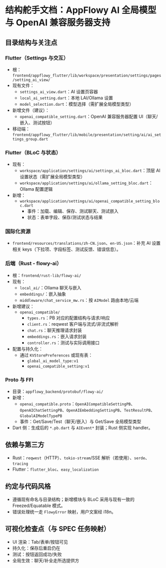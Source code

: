# 结构舵手文档：AppFlowy AI 全局模型与 OpenAI 兼容服务器支持

## 目录结构与关注点

### Flutter（Settings 与交互）
- 根：`frontend/appflowy_flutter/lib/workspace/presentation/settings/pages/setting_ai_view/`
- 现有文件：
  - `settings_ai_view.dart`：AI 设置页容器
  - `local_ai_setting.dart`：本地 LAI/Ollama 设置
  - `model_selection.dart`：模型选择（需扩展全局模型类型）
- 新增文件（建议）：
  - `openai_compatible_setting.dart`：OpenAI 兼容服务器配置 UI（聊天/嵌入、测试按钮）
- 移动端：`frontend/appflowy_flutter/lib/mobile/presentation/setting/ai/ai_settings_group.dart`

### Flutter（BLoC 与状态）
- 现有：
  - `workspace/application/settings/ai/settings_ai_bloc.dart`：顶层 AI 设置状态（需扩展全局模型类型）
  - `workspace/application/settings/ai/ollama_setting_bloc.dart`：Ollama 配置逻辑
- 新增：
  - `workspace/application/settings/ai/openai_compatible_setting_bloc.dart`
    - 事件：加载、编辑、保存、测试聊天、测试嵌入
    - 状态：表单字段、保存/测试状态与结果

### 国际化资源
- `frontend/resources/translations/zh-CN.json`、`en-US.json`：补充 AI 设置相关 keys（下拉项、字段标签、测试反馈、错误信息）。

### 后端（Rust - flowy-ai）
- 根：`frontend/rust-lib/flowy-ai/`
- 现有：
  - `local_ai/`：Ollama 聊天与嵌入
  - `embeddings/`：嵌入抽象
  - `middleware/chat_service_mw.rs`：按 `AIModel` 路由本地/云端
- 新增建议：
  - `openai_compatible/`
    - `types.rs`：PB 对应的配置结构与请求/响应
    - `client.rs`：reqwest 客户端与流式/非流式解析
    - `chat.rs`：聊天推理请求封装
    - `embeddings.rs`：嵌入请求封装
    - `controller.rs`：测试与实际调用接口
- 配置与持久化：
  - 通过 `KVStorePreferences` 或现有表：
    - `global_ai_model_type:v1`
    - `openai_compatible_setting:v1`

### Proto 与 FFI
- 目录：`appflowy_backend/protobuf/flowy-ai/`
- 新增：
  - `openai_compatible.proto`：`OpenAICompatibleSettingPB`、`OpenAIChatSettingPB`、`OpenAIEmbeddingSettingPB`、`TestResultPB`、`GlobalAIModelTypePB`
  - 事件：Get/Save/Test（聊天/嵌入）与 Get/Save 全局模型类型
- Dart 侧：生成后的 `*.pb.dart` 与 `AIEvent*` 封装；Rust 侧实现 handler。

## 依赖与第三方
- Rust：`reqwest`（HTTP）、`tokio-stream`/SSE 解析（若使用）、`serde`、`tracing`
- Flutter：`flutter_bloc`、`easy_localization`

## 约定与代码风格
- 遵循现有命名与目录结构；新增模块与 BLoC 采用与现有一致的 Freezed/Equatable 模式。
- 错误处理统一走 `FlowyError` 映射，用户文案经 i18n。

## 可视化检查点（与 SPEC 任务映射）
- UI 渲染：Tab/表单/按钮可见
- 持久化：保存后重启仍在
- 测试：按钮返回成功/失败
- 全局生效：聊天/补全走所选提供方


